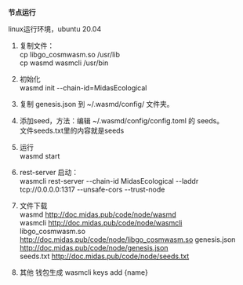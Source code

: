 **节点运行**

linux运行环境，ubuntu 20.04  

1. 复制文件：   
cp libgo_cosmwasm.so /usr/lib  
cp wasmd wasmcli /usr/bin  

2. 初始化  
wasmd init --chain-id=MidasEcological  

3. 复制 genesis.json 到 ~/.wasmd/config/ 文件夹。  
4. 添加seed，方法：编辑 ~/.wasmd/config/config.toml 的 seeds。  
   文件seeds.txt里的内容就是seeds     
  
5. 运行  
   wasmd start  
   
6. rest-server 启动：  
wasmcli rest-server --chain-id MidasEcological --laddr tcp://0.0.0.0:1317 --unsafe-cors --trust-node  


7. 文件下载  
   wasmd                http://doc.midas.pub/code/node/wasmd  
   wasmcli              http://doc.midas.pub/code/node/wasmcli  
   libgo_cosmwasm.so    http://doc.midas.pub/code/node/libgo_cosmwasm.so
   genesis.json         http://doc.midas.pub/code/node/genesis.json  
   seeds.txt            http://doc.midas.pub/code/node/seeds.txt  


8. 其他
   钱包生成  wasmcli keys add {name} 

